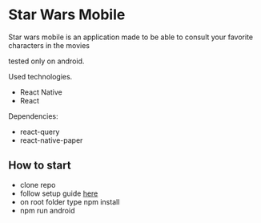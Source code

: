 # Star Wars Mobile


Star wars mobile is an application made to be able to consult your favorite characters in the movies

tested only on android.

Used technologies.
- React Native
- React

Dependencies:
- react-query
- react-native-paper

## How to start

- clone repo
- follow setup guide [here](https://reactnative.dev/docs/environment-setup)
- on root folder type npm install
- npm run android

